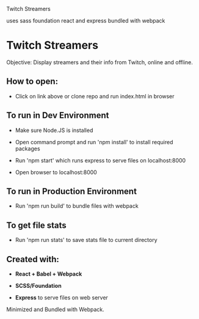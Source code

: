 Twitch Streamers

uses sass foundation react and express
bundled with webpack

# Twitch Streamers

Objective: Display streamers and their info from Twitch, online and offline.

## How to open:

* Click on link above or clone repo and run index.html in browser

## To run in Dev Environment

* Make sure Node.JS is installed

* Open command prompt and run 'npm install' to install required packages

* Run 'npm start' which runs express to serve files on localhost:8000

* Open browser to localhost:8000

## To run in Production Environment

* Run 'npm run build' to bundle files with webpack

## To get file stats

* Run 'npm run stats' to save stats file to current directory

## Created with:

* **React + Babel + Webpack**

* **SCSS/Foundation**

* **Express** to serve files on web server

Minimized and Bundled with Webpack.

